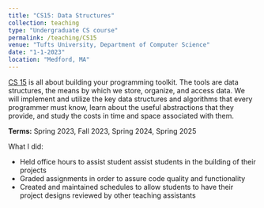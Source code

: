 ```yaml
---
title: "CS15: Data Structures"
collection: teaching
type: "Undergraduate CS course"
permalink: /teaching/CS15
venue: "Tufts University, Department of Computer Science"
date: "1-1-2023"
location: "Medford, MA"
---
```



[CS 15](https://www.cs.tufts.edu/comp/15/) is all about building your programming toolkit. The tools are data structures, the means by which we store, organize, and access data. We will implement and utilize the key data structures and algorithms that every programmer must know, learn about the useful abstractions that they provide, and study the costs in time and space associated with them.

**Terms:** Spring 2023, Fall 2023, Spring 2024, Spring 2025

What I did:

* Held office hours to assist student assist students in the building of their projects
* Graded assignments in order to assure code quality and functionality
* Created and maintained schedules to allow students to have their project designs reviewed by other teaching assistants